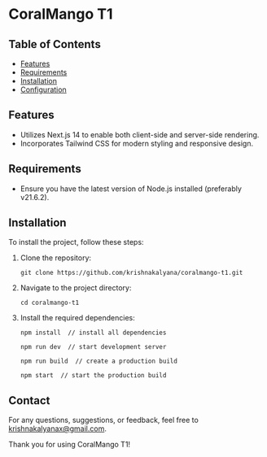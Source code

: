 # CoralMango T1

## Table of Contents

- [Features](#features)
- [Requirements](#requirements)
- [Installation](#installation)
- [Configuration](#configuration)

## Features

- Utilizes Next.js 14 to enable both client-side and server-side rendering.
- Incorporates Tailwind CSS for modern styling and responsive design.

## Requirements

- Ensure you have the latest version of Node.js installed (preferably v21.6.2).

## Installation

To install the project, follow these steps:

1. Clone the repository:
   ```shell
   git clone https://github.com/krishnakalyana/coralmango-t1.git
   ```
2. Navigate to the project directory:
   ```shell
   cd coralmango-t1
   ```
3. Install the required dependencies:

   ```shell
   npm install  // install all dependencies
   ```

   ```shell
   npm run dev  // start development server
   ```

   ```shell
   npm run build  // create a production build
   ```

   ```shell
   npm start  // start the production build
   ```

## Contact

For any questions, suggestions, or feedback, feel free to
[krishnakalyanax@gmail.com](https://github.com/krishnakalyana).

Thank you for using CoralMango T1!
